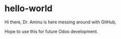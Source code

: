# hello-world

Hi there, Dr. Aminu is here messing around with GitHub,

Hope to use this for future Odoo development.

